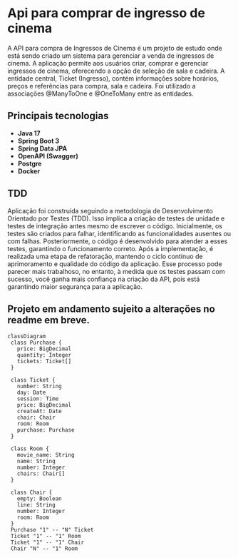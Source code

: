 ﻿# Api para comprar de ingresso de cinema

A API para compra de Ingressos de Cinema é um projeto de estudo onde está sendo criado um sistema para gerenciar a venda de ingressos de cinema. A aplicação permite aos usuários criar, comprar e gerenciar ingressos de cinema, oferecendo a opção de seleção de sala e cadeira. A entidade central, Ticket (Ingresso), contém informações sobre horários, preços e referências para compra, sala e cadeira. Foi utilizado a associações @ManyToOne e @OneToMany entre as entidades.

## Principais tecnologias
- **Java 17**
- **Spring Boot 3**
- **Spring Data JPA**
- **OpenAPI (Swagger)**
- **Postgre**
-  **Docker**

  
## TDD
Aplicação foi construída seguindo a metodologia de Desenvolvimento Orientado por Testes (TDD). Isso implica a criação de testes de unidade e testes de integração antes mesmo de escrever o código. Inicialmente, os testes são criados para falhar, identificando as funcionalidades ausentes ou com falhas. Posteriormente, o código é desenvolvido para atender a esses testes, garantindo o funcionamento correto. Após a implementação, é realizada uma etapa de refatoração, mantendo o ciclo contínuo de aprimoramento e qualidade do código da aplicação. Esse processo pode parecer mais trabalhoso, no entanto, à medida que os testes passam com sucesso, você ganha mais confiança na criação da API, pois está garantindo maior segurança para a aplicação.

## Projeto em andamento sujeito a alterações no readme em breve.

 ```mermaid
classDiagram
  class Purchase {
    price: BigDecimal
    quantity: Integer
    tickets: Ticket[]
  }

  class Ticket {
    number: String
    day: Date
    session: Time
    price: BigDecimal
    createAt: Date
    chair: Chair
    room: Room
    purchase: Purchase
  }

  class Room {
    movie_name: String
    name: String
    number: Integer
    chairs: Chair[]
  }

  class Chair {
    empty: Boolean
    line: String
    number: Integer
    room: Room
  }
  Purchase "1" -- "N" Ticket
  Ticket "1" -- "1" Room
  Ticket "1" -- "1" Chair
  Chair "N" -- "1" Room

```
